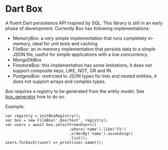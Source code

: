 Dart Box
========

A fluent Dart persistence API inspired by SQL.
This library is still in an early phase of development.
Currently Box has following implementations:

  * MemoryBox: a very simple implementation that runs completely in-memory, ideal for unit tests and caching.
  * FileBox: an in-memory implementation that persists data to a simple JSON file, useful for simple applications with a low concurrency.
  * MongoDbBox
  * FirestoreBox: this implementation has some limitations, it does not support composite keys, LIKE, NOT, OR and IN.
  * PostgresBox: restricted to JSON types for lists and nested entities, it does not support arrays and complex types.

Box requires a registry to be generated from the entity model.
See [box_generator](https://github.com/stijnvanbael/box_generator/blob/master/README.md) how to do so.


Example:

    var registry = initBoxRegistry();
    var box = new FileBox('.box/test', registry);
    var users = await box.selectFrom<User>()
                                .where('name').like('C%')
                                .orderBy('name').ascending()
                                .list();
    users.forEach((user) => print(user.name)));

